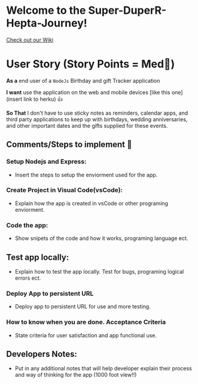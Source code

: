 # **Welcome to the Super-DuperR-Hepta-Journey!**
[Check out our Wiki](https://github.com/cheddarmonk/super-duper-hepta-journey/wiki)

# User Story (Story Points = Med👕)
**As a** end user of a `NodeJs` Birthday and gift Tracker application  

**I want** use the application on the web and mobile devices [like this one](insert link to herku) 👍

**So That** I don't have to use sticky notes as reminders, calendar apps, and third party applications to keep up with birthdays, wedding anniversaries, and other important dates and the gifts supplied for these events.

## Comments/Steps to implement 🥇

### Setup Nodejs and Express:
- Insert the steps to setup the enviorment used for the app.
    
### Create Project in Visual Code(vsCode):
- Explain how the app is created in vsCode or other programing enviorment.

### Code the app:
- Show snipets of the code and how it works, programing language ect.


## Test app locally:
- Explain how to test the app locally.  Test for bugs, programing logical errors ect.


### Deploy App to persistent URL
- Deploy app to persistent URL for use and more testing.  

### How to know when you are done. Acceptance Criteria 
- State criteria for user satisfaction and app functional use.



## **Developers Notes:**
- Put in any additional notes that will help developer explain their process and way of thinking for the app (1000 foot view!!)


